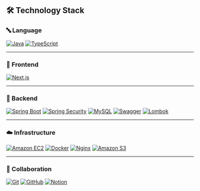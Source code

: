 ## 🛠️ Technology Stack

### 🔤 Language  
[![Java](https://img.shields.io/badge/Java-007396?style=flat&logo=openjdk&logoColor=white)](https://www.oracle.com/java/)
[![TypeScript](https://img.shields.io/badge/TypeScript-3178C6?style=flat&logo=typescript&logoColor=white)](https://www.typescriptlang.org/)

---

### 🎨 Frontend  
[![Next.js](https://img.shields.io/badge/Next.js-white?style=flat&logo=next.js)](https://nextjs.org/)

---

### 🧩 Backend  
[![Spring Boot](https://img.shields.io/badge/Spring_Boot-6DB33F?style=flat&logo=springboot&logoColor=white)](https://spring.io/projects/spring-boot)
[![Spring Security](https://img.shields.io/badge/Spring_Security-6DB33F?style=flat&logo=spring-security&logoColor=white)](https://spring.io/projects/spring-security)
[![MySQL](https://img.shields.io/badge/MySQL-4479A1?style=flat&logo=mysql&logoColor=white)](https://www.mysql.com/)
[![Swagger](https://img.shields.io/badge/Swagger-85EA2D?style=flat&logo=swagger&logoColor=black)](https://swagger.io/tools/swagger-ui/)
[![Lombok](https://img.shields.io/badge/Lombok-ED1C24?style=flat&logo=java&logoColor=white)](https://projectlombok.org/)

---

### ☁️ Infrastructure  
[![Amazon EC2](https://img.shields.io/badge/Amazon_EC2-FF9900?style=flat&logo=amazon-ec2&logoColor=white)](https://aws.amazon.com/ec2/)
[![Docker](https://img.shields.io/badge/Docker-2496ED?style=flat&logo=docker&logoColor=white)](https://www.docker.com/)
[![Nginx](https://img.shields.io/badge/Nginx-009639?style=flat&logo=nginx&logoColor=white)](https://www.nginx.com/)
[![Amazon S3](https://img.shields.io/badge/Amazon_S3-569A31?style=flat&logo=amazon-s3&logoColor=white)](https://aws.amazon.com/s3/)

---

### 🤝 Collaboration  
[![Git](https://img.shields.io/badge/Git-F05032?style=flat&logo=git&logoColor=white)](https://git-scm.com/)
[![GitHub](https://img.shields.io/badge/GitHub-181717?style=flat&logo=github&logoColor=white)](https://github.com/)
[![Notion](https://img.shields.io/badge/Notion-000000?style=flat&logo=notion&logoColor=white)](https://www.notion.so/)
